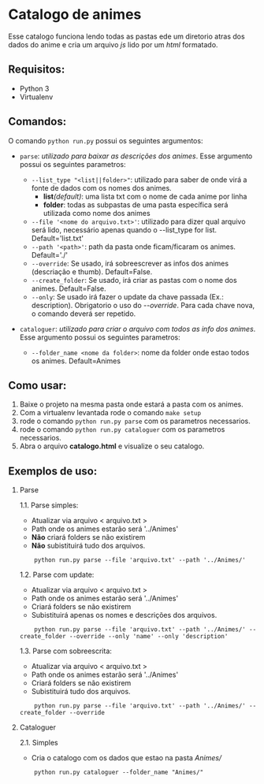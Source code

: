 # Catalogo de animes #

Esse catalogo funciona lendo todas as pastas ede um diretorio atras dos dados do anime e
cria um arquivo _js_ lido por um _html_ formatado.

## Requisitos: ##

- Python 3
- Virtualenv

## Comandos: ##

O comando `python run.py` possui os seguintes argumentos:

- `parse`: _utilizado para baixar as descrições dos animes_. Esse argumento possui os seguintes parametros:

    - `--list_type "<list||folder>"`: utilizado para saber de onde virá a fonte de dados com os nomes dos animes.
        - **list**_(default)_: uma lista txt com o nome de cada anime por linha
        - **folder**: todas as subpastas de uma pasta específica será utilizada como nome dos animes
    - `--file '<nome do arquivo.txt>'`: utilizado para dizer qual arquivo será lido, necessário apenas quando o --list_type for list. Default='list.txt'
    - `--path '<path>'`: path da pasta onde ficam/ficaram os animes. Default='./'
    - `--override`: Se usado, irá sobreescrever as infos dos animes (descriação e thumb). Default=False.
    - `--create_folder`: Se usado, irá criar as pastas com o nome dos animes. Default=False.
    - `--only`: Se usado irá fazer o update da chave passada (Ex.: description). Obrigatorio o uso do _--override_. Para cada chave nova, o comando deverá ser repetido.

- `cataloguer`: _utilizado para criar o arquivo com todos as info dos animes_. Esse argumento possui os seguintes parametros:

    - `--folder_name <nome da folder>`: nome da folder onde estao todos os animes. Default=Animes

## Como usar: ##

1. Baixe o projeto na mesma pasta onde estará a pasta com os animes.
2. Com a virtualenv levantada rode o comando `make setup`
3. rode o comando `python run.py parse` com os parametros necessarios.
4. rode o comando `python run.py cataloguer` com os parametros necessarios.
5. Abra o arquivo **catalogo.html** e visualize o seu catalogo.


## Exemplos de uso: ##

1. Parse

    1.1. Parse simples:
      - Atualizar via arquivo < arquivo.txt >
      - Path onde os animes estarão será '../Animes'
      - **Não** criará folders se não existirem
      - **Não** subistituirá tudo dos arquivos.

    ```
        python run.py parse --file 'arquivo.txt' --path '../Animes/'
    ```

    1.2. Parse com update:
      - Atualizar via arquivo < arquivo.txt >
      - Path onde os animes estarão será '../Animes'
      - Criará folders se não existirem
      - Subistituirá apenas os nomes e descrições dos arquivos.

    ```
        python run.py parse --file 'arquivo.txt' --path '../Animes/' --create_folder --override --only 'name' --only 'description'
    ```

    1.3. Parse com sobreescrita:
      - Atualizar via arquivo < arquivo.txt >
      - Path onde os animes estarão será '../Animes'
      - Criará folders se não existirem
      - Subistituirá tudo dos arquivos.

    ```
        python run.py parse --file 'arquivo.txt' --path '../Animes/' --create_folder --override
    ```

2. Cataloguer

    2.1. Simples

      - Cria o catalogo com os dados que estao na pasta _Animes/_

    ```
        python run.py cataloguer --folder_name "Animes/"
    ```
